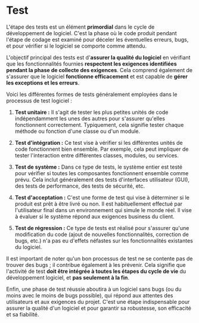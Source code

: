 # Test

L'étape des tests est un élément **primordial** dans le cycle de développement de logiciel. C'est la phase où le code
produit pendant l'étape de codage est examiné pour déceler les éventuelles erreurs, bugs, et pour vérifier si le
logiciel se comporte comme attendu.

L'objectif principal des tests est d'**assurer la qualité du logiciel** en vérifiant que les fonctionnalités fournies
**respectent les exigences identifiées pendant la phase de collecte des exigences**. Cela comprend également de 
s'assurer que le logiciel **fonctionne efficacement** et est capable de **gérer les exceptions et les erreurs**.

Voici les différentes formes de tests généralement employées dans le processus de test logiciel :

1. **Test unitaire :** Il s'agit de tester les plus petites unités de code indépendamment les unes des autres pour
   s'assurer qu'elles fonctionnent correctement. Typiquement, cela signifie tester chaque méthode ou fonction d'une
   classe ou d'un module.

2. **Test d'intégration :** Ce test vise à vérifier si les différentes unités de code fonctionnent bien ensemble. Par
   exemple, cela peut impliquer de tester l'interaction entre différentes classes, modules, ou services.

3. **Test de système :** Dans ce type de tests, le système entier est testé pour vérifier si toutes les composantes
   fonctionnent ensemble comme prévu. Cela inclut généralement des tests d'interfaces utilisateur (GUI), des tests de
   performance, des tests de sécurité, etc.

4. **Test d'acceptation :** C'est une forme de test qui vise à déterminer si le produit est prêt à être livré ou non. Il
   est habituellement effectué par l'utilisateur final dans un environnement qui simule le monde réel. Il vise à évaluer
   si le système répond aux exigences business du client.

5. **Test de régression :** Ce type de tests est réalisé pour s'assurer qu'une modification du code (ajout de nouvelles
   fonctionnalités, correction de bugs, etc.) n'a pas eu d'effets néfastes sur les fonctionnalités existantes du
   logiciel.

Il est important de noter qu'un bon processus de test ne se contente pas de trouver des bugs ; il contribue également à
les prévenir. Cela signifie que l'activité de test **doit être intégrée à toutes les étapes du cycle de vie** du
développement logiciel, et **pas seulement à la fin**.

Enfin, une phase de test réussie aboutira à un logiciel sans bugs (ou du moins avec le moins de bugs possible), qui
répond aux attentes des utilisateurs et aux exigences du projet. C'est une étape indispensable pour assurer la qualité
d'un logiciel et pour garantir sa robustesse, son efficacité et sa fiabilité.
